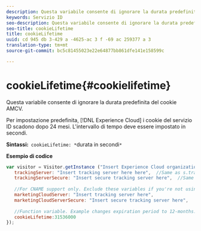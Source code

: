 ```yaml
---
description: Questa variabile consente di ignorare la durata predefinita del cookie AMCV.
keywords: Servizio ID
seo-description: Questa variabile consente di ignorare la durata predefinita del cookie AMCV.
seo-title: cookieLifetime
title: cookieLifetime
uuid: cd 945 db 3-429 a -4625-ac 3 f -69 ac 259377 a 3
translation-type: tm+mt
source-git-commit: bc5c81455023e22e64877bb861dfe141e158599c

---
```



# cookieLifetime{#cookielifetime}

Questa variabile consente di ignorare la durata predefinita del cookie AMCV.

Per impostazione predefinita, [!DNL Experience Cloud] i cookie del servizio ID scadono dopo 24 mesi. L&#39;intervallo di tempo deve essere impostato in secondi.

**Sintassi:**` cookieLifetime: *`durata in secondi`*`

**Esempio di codice**

```js
var visitor = Visitor.getInstance ("Insert Experience Cloud organization ID here",{ 
   trackingServer: "Insert tracking server here here",  //Same as s.trackingServer 
   trackingServerSecure: "Insert secure tracking server here",  //Same as s.trackingServerSecure 
 
   //For CNAME support only. Exclude these variables if you're not using CNAME 
   marketingCloudServer: "Insert tracking server here", 
   marketingCloudServerSecure: "Insert secure tracking server here", 
 
   //Function variable. Example changes expiration period to 12-months. 
   cookieLifetime:31536000 
});
```

